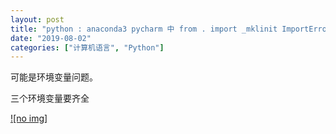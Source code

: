 ```yaml
---
layout: post
title: "python : anaconda3 pycharm 中 from . import _mklinit ImportError: DLL load failed"
date: "2019-08-02"
categories: ["计算机语言", "Python"]
---
```


可能是环境变量问题。

三个环境变量要齐全

[![no img]](http://127.0.0.1/?attachment_id=2552)
